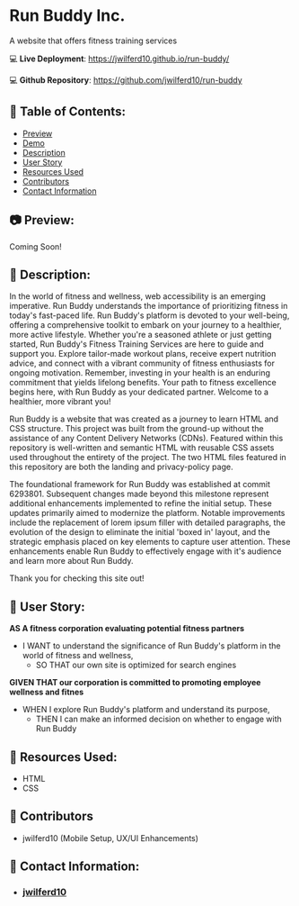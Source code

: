 # Run Buddy Inc.
A website that offers fitness training services

:computer: **Live Deployment**: https://jwilferd10.github.io/run-buddy/

:computer: **Github Repository**: https://github.com/jwilferd10/run-buddy

## :open_file_folder: Table of Contents:
  - [Preview](#camera-preview)
  - [Demo](#movie_camera-demo)
  - [Description](#wave-description)
  - [User Story](#book-user-story)
  - [Resources Used](#floppy_disk-resources-used)
  - [Contributors](#paperclip-contributors)
  - [Contact Information](#e-mail-contact-information)

## :camera: Preview:
Coming Soon!

## :wave: Description: 
In the world of fitness and wellness, web accessibility is an emerging imperative. Run Buddy understands the importance of prioritizing fitness in today's fast-paced life. Run Buddy's platform is devoted to your well-being, offering a comprehensive toolkit to embark on your journey to a healthier, more active lifestyle. Whether you're a seasoned athlete or just getting started, Run Buddy's Fitness Training Services are here to guide and support you. Explore tailor-made workout plans, receive expert nutrition advice, and connect with a vibrant community of fitness enthusiasts for ongoing motivation. Remember, investing in your health is an enduring commitment that yields lifelong benefits. Your path to fitness excellence begins here, with Run Buddy as your dedicated partner. Welcome to a healthier, more vibrant you!

Run Buddy is a website that was created as a journey to learn HTML and CSS structure. This project was built from the ground-up without the assistance of any Content Delivery Networks (CDNs). Featured within this repository is well-written and semantic HTML with reusable CSS assets used throughout the entirety of the project. The two HTML files featured in this repository are both the landing and privacy-policy page.

The foundational framework for Run Buddy was established at commit 6293801. Subsequent changes made beyond this milestone represent additional enhancements implemented to refine the initial setup. These updates primarily aimed to modernize the platform. Notable improvements include the replacement of lorem ipsum filler with detailed paragraphs, the evolution of the design to eliminate the initial 'boxed in' layout, and the strategic emphasis placed on key elements to capture user attention. These enhancements enable Run Buddy to effectively engage with it's audience and learn more about Run Buddy. 

Thank you for checking this site out!

## :book: User Story:
**AS A fitness corporation evaluating potential fitness partners**

- I WANT to understand the significance of Run Buddy's platform in the world of fitness and wellness,
    - SO THAT our own site is optimized for search engines

**GIVEN THAT our corporation is committed to promoting employee wellness and fitnes**
- WHEN I explore Run Buddy's platform and understand its purpose,
    - THEN I can make an informed decision on whether to engage with Run Buddy

## :floppy_disk: Resources Used:
- HTML
- CSS

## :paperclip: Contributors
- jwilferd10 (Mobile Setup, UX/UI Enhancements) 
  
## :e-mail: Contact Information:
- ### [jwilferd10](https://github.com/jwilferd10)